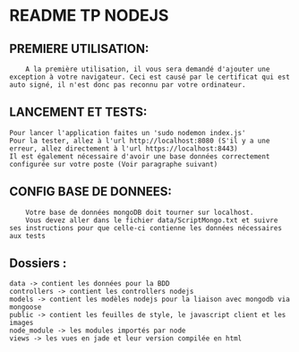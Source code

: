 # README TP NODEJS

## PREMIERE UTILISATION:
        A la première utilisation, il vous sera demandé d'ajouter une exception à votre navigateur. Ceci est causé par le certificat qui est auto signé, il n'est donc pas reconnu par votre ordinateur.

## LANCEMENT ET TESTS:
	Pour lancer l'application faites un 'sudo nodemon index.js'
	Pour la tester, allez à l'url http://localhost:8080 (S'il y a une erreur, allez directement à l'url https://localhost:8443)
	Il est également nécessaire d'avoir une base données correctement configurée sur votre poste (Voir paragraphe suivant)
	
## CONFIG BASE DE DONNEES:
        Votre base de données mongoDB doit tourner sur localhost.
        Vous devez aller dans le fichier data/ScriptMongo.txt et suivre ses instructions pour que celle-ci contienne les données nécessaires aux tests
        
## Dossiers :
    data -> contient les données pour la BDD
    controllers -> contient les controllers nodejs
    models -> contient les modèles nodejs pour la liaison avec mongodb via mongoose
    public -> contient les feuilles de style, le javascript client et les images
    node_module -> les modules importés par node
    views -> les vues en jade et leur version compilée en html


